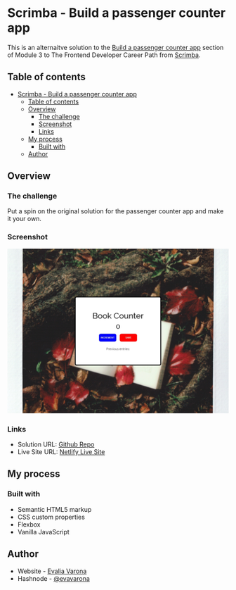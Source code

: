 # Scrimba - Build a passenger counter app

This is an alternaitve solution to the [Build a passenger counter app](https://scrimba.com/learn/frontend) section of Module 3 to The Frontend Developer Career Path from [Scrimba](https://scrimba.com). 

## Table of contents

- [Scrimba - Build a passenger counter app](#scrimba---build-a-passenger-counter-app)
  - [Table of contents](#table-of-contents)
  - [Overview](#overview)
    - [The challenge](#the-challenge)
    - [Screenshot](#screenshot)
    - [Links](#links)
  - [My process](#my-process)
    - [Built with](#built-with)
  - [Author](#author)

## Overview

### The challenge

Put a spin on the original solution for the passenger counter app and make it your own.

### Screenshot

![Desktop Screenshot](screenshots/ss-desktop.jpg)

### Links

- Solution URL: [Github Repo](https://github.com/varonalearns/Book-Counter)
- Live Site URL: [Netlify Live Site](https://idyllic-clafoutis-7f00ed.netlify.app)

## My process

### Built with

- Semantic HTML5 markup
- CSS custom properties
- Flexbox
- Vanilla JavaScript

## Author

- Website - [Evalia Varona](https://www.evaliavarona.com)
- Hashnode - [@evavarona](https://evaliavarona.hashnode.dev)


